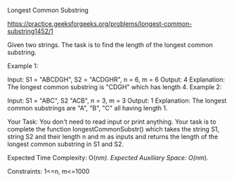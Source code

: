 Longest Common Substring

https://practice.geeksforgeeks.org/problems/longest-common-substring1452/1

Given two strings. The task is to find the length of the longest common substring.


Example 1:

Input: S1 = "ABCDGH", S2 = "ACDGHR", n = 6, m = 6
Output: 4
Explanation: The longest common substring
is "CDGH" which has length 4.
Example 2:

Input: S1 = "ABC", S2 "ACB", n = 3, m = 3
Output: 1
Explanation: The longest common substrings
are "A", "B", "C" all having length 1.

Your Task:
You don't need to read input or print anything. Your task is to complete the function longestCommonSubstr() which takes the string S1, string S2 and their length n and m as inputs and returns the length of the longest common substring in S1 and S2.


Expected Time Complexity: O(n*m).
Expected Auxiliary Space: O(n*m).


Constraints:
1<=n, m<=1000
